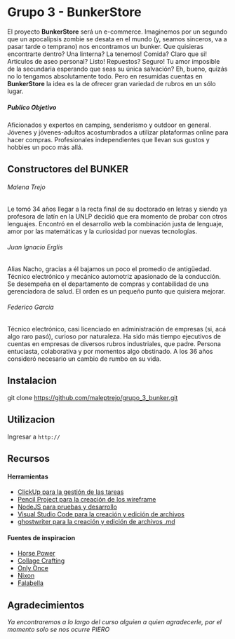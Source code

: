 # Grupo 3 - BunkerStore

El proyecto **BunkerStore** será un e-commerce. Imaginemos por un segundo que un apocalipsis zombie se desata en el mundo (y, seamos sinceros, va a pasar tarde o temprano) nos encontramos un bunker. Que quisieras encontrarte dentro? Una linterna? La tenemos! Comida? Claro que si! Articulos de aseo personal? Listo! Repuestos? Seguro! Tu amor imposible de la secundaria esperando que seas su única salvación? Eh, bueno, quizás no lo tengamos absolutamente todo. Pero en resumidas cuentas en **BunkerStore** la idea es la de ofrecer gran variedad de rubros en un sólo lugar.

##### Publico Objetivo
Aficionados y expertos en camping, senderismo y outdoor en general. Jóvenes y jóvenes-adultos acostumbrados a utilizar plataformas online para hacer compras. Profesionales independientes que llevan sus gustos y hobbies un poco más allá.



## Constructores del BUNKER

###### Malena Trejo
Le tomó 34 años llegar a la recta final de su doctorado en letras y siendo ya profesora de latín en la UNLP decidió que era momento de probar con otros lenguajes. Encontró en el desarrollo web la combinación justa de lenguaje, amor por las matemáticas y la curiosidad por nuevas tecnologías. 



###### Juan Ignacio Erglis
Alias Nacho, gracias a él bajamos un poco el promedio de antigüedad. Técnico electrónico y mecánico automotriz apasionado de la conducción. Se desempeña en el departamento de compras y contabilidad de una gerenciadora de salud. El orden es un pequeño punto que quisiera mejorar.



###### Federico Garcia
Técnico electrónico, casi licenciado en administración de empresas (si, acá algo raro pasó), curioso por naturaleza. Ha sido más tiempo ejecutivos de cuentas en empresas de diversos rubros industriales, que padre. Persona entuciasta, colaborativa y por momentos algo obstinado. A los 36 años consideró necesario un cambio de rumbo en su vida.


## Instalacion

git clone https://github.com/maleptrejo/grupo_3_bunker.git



## Utilizacion

Ingresar a ```http://``` 



## Recursos

#### Herramientas

- [ClickUp para la gestión de las tareas](https://app.clickup.com/3019803/v/l/f/3261130?pr=3039430)
- [Pencil Project para la creación de los wireframe](https://pencil.evolus.vn/)
- [NodeJS para pruebas y desarrollo](https://nodejs.org/es/)
- [Visual Studio Code para la creación y edición de archivos](https://code.visualstudio.com/)
- [ghostwriter para la creación y edición de archivos .md](http://wereturtle.github.io/ghostwriter/)


#### Fuentes de inspiracion

- [Horse Power](https://www.horsepowercorp.com/)
- [Collage Crafting](https://collagecrafting.com/en/products/all)
- [Only Once](http://onlyonceshop.com/)
- [Nixon](https://www.nixon.com/us/en)
- [Falabella](https://www.falabella.com.ar/falabella-ar/)



## Agradecimientos

*Ya encontraremos a lo largo del curso alguien a quien agradecerle, por el momento solo se nos ocurre PIERO*
